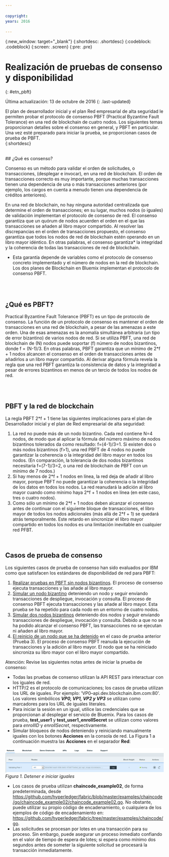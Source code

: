 ```yaml
---

copyright:
years: 2016

---
```


{:new_window: target="_blank"}
{:shortdesc: .shortdesc}
{:codeblock: .codeblock}
{:screen: .screen}
{:pre: .pre}


# Realización de pruebas de consenso y disponibilidad
{: #etn_pbft}

Última actualización: 13 de octubre de 2016
{: .last-updated}

El plan de desarrollador inicial y el plan Red empresarial de alta seguridad le permiten probar el protocolo de consenso PBFT (Practical Byzantine Fault Tolerance) en una red de blockchain de cuatro nodos. Los siguientes temas proporcionan detalles sobre el consenso en general, y PBFT en particular. Una vez esté preparado para iniciar la prueba, se proporcionan casos de prueba de PBFT.  
{:shortdesc}  

<br>
## ¿Qué es consenso?

Consenso es un método para validar el orden de solicitudes, o transacciones, (desplegar e invocar), en una red de blockchain. El orden de transacciones correcto es muy importante, porque muchas transacciones tienen una dependencia de una o más transacciones anteriores (por ejemplo, los cargos en cuenta a menudo tienen una dependencia de créditos anteriores).

En una red de blockchain, no hay ninguna autoridad centralizada que determine el orden de transacciones; en su lugar, muchos nodos (o iguales) de validación implementan el protocolo de consenso de red. El consenso garantiza que un quórum de nodos acuerden el orden en el que las transacciones se añaden al libro mayor compartido. Al resolver las discrepancias en el orden de transacciones propuesto, el consenso garantiza que todos los nodos de red de blockchain estén operando en un libro mayor idéntico. En otras palabras, el consenso garantiza* la integridad y la coherencia de todas las transacciones de red de blockchain.

* Esta garantía depende de variables como el protocolo de consenso concreto implementado y el número de nodos en la red de blockchain. Los dos planes de Blockchain en Bluemix implementan el protocolo de consenso PBFT.  

<br><br>
## ¿Qué es PBFT?

Practical Byzantine Fault Tolerance (PBFT) es un tipo de protocolo de consenso. La función de un protocolo de consenso es mantener el orden de transacciones en una red de blockchain, a pesar de las amenazas a este orden. Una de esas amenazas es la anomalía simultánea arbitraria (un tipo de error bizantino) de varios nodos de red. Si se utiliza PBFT, una red de blockchain de (N) nodos puede soportar (f) número de nodos bizantinos, donde f = (N-1)/3. En otras palabras, PBFT garantiza que un mínimo de 2\*f + 1 nodos alcancen el consenso en el orden de transacciones antes de añadirlos a un libro mayor compartido. Al derivar alguna fórmula revela la regla que una red PBFT garantiza la consistencia de datos y la integridad a pesar de errores bizantinos en menos de un tercio de todos los nodos de red.  

<br><br>
## PBFT y la red de blockchain

La regla PBFT 2\*f + 1 tiene las siguientes implicaciones para el plan de Desarrollador inicial y el plan de Red empresarial de alta seguridad:

1. La red no puede más de un nodo bizantino. Cada red contiene N=4 nodos, de modo que al aplicar la fórmula del número máximo de nodos bizantinos tolerados da como resultado: f=(4-1)/3=1. Si existen dos o más nodos bizantinos (f>1), una red PBFT de 4 nodos no puede garantizar la coherencia o la integridad del libro mayor en todos los nodos. (En comparación, la tolerancia de dos nodos bizantinos necesitaría f=(7-1)/3=2, o una red de blockchain de PBFT con un mínimo de 7 nodos.)
2. Si hay menos de 2\*f + 1 nodos en línea, la red deja de añadir al libro mayor, porque PBFT no puede garantizar la coherencia o la integridad de los datos en todos los nodos. La red reanudará la adición al libro mayor cuando como mínimo haya 2\*f + 1 nodos en línea (en este caso, tres o cuatro nodos).
3. Como sólo un mínimo de 2\*f + 1 nodos deben alcanzar el consenso antes de continuar con el siguiente bloque de transacciones, el libro mayor de todos los nodos adicionales (más allá de 2\*f + 1) se quedará atrás temporalmente. Este retardo en sincronizar el libro mayor compartido en todos los nodos es una limitación inevitable en cualquier red PFBT.
<br>

## Casos de prueba de consenso
Los siguientes casos de prueba de consenso han sido evaluados por IBM como que satisfacen los estándares de disponibilidad de red para PBFT:

1. [Realizar pruebas en PBFT sin nodos bizantinos](pbft_test1.html). El proceso de consenso ejecuta transacciones y las añade al libro mayor.
2. [Simular un nodo bizantino](pbft_test2.html) deteniendo un nodo y seguir enviando transacciones de despliegue, invocación y consulta. El proceso de consenso PBFT ejecuta transacciones y las añade al libro mayor. Esta prueba se ha repetido para cada nodo en un entorno de cuatro nodos.
3. [Simular dos nodos bizantinos](pbft_test3.html) deteniendo dos nodos y seguir enviando transacciones de despliegue, invocación y consulta. Debido a que no se ha podido alcanzar el consenso PBFT, las transacciones no se ejecutan ni añaden al libro mayor.
4. [El reinicio de un nodo que se ha detenido](pbft_test4.html) en el caso de prueba anterior (Prueba 3). El proceso de consenso PBFT reanuda la ejecución de transacciones y la adición al libro mayor. El nodo que se ha reiniciado sincroniza su libro mayor con el libro mayor compartido.  

Atención: Revise las siguientes notas antes de iniciar la prueba de consenso:

- Todas las pruebas de consenso utilizan la API REST para interactuar con los iguales de red.
- HTTP/2 es el protocolo de comunicaciones; los casos de prueba utilizan los URL de iguales. Por ejemplo: 'VP0–api.dev.blockchain.ibm.com:80'. Los valores simbólicos ***VP0, VP1, VP2 y VP3*** se utilizan como marcadores para los URL de iguales literales.
-  Para iniciar la sesión en un igual, utilice las credenciales que se proporcionan al desplegar el servicio de Bluemix. Para los casos de prueba, **test\_user1** y **test\_user1\_enrollSecret** se utilizan como valores para *enrollID* y *enrollSecret*, respectivamente.
-  Simular bloqueos de nodos deteniendo y reiniciando manualmente iguales con los botones **Acciones** en la consola de red. La Figura 1 a continuación muestra las **Acciones** en el separador **Red**:

![](images/stopstartpeer.png "Detener e iniciar iguales")
*Figura 1. Detener e iniciar iguales*

- Los casos de prueba utilizan **chaincode_example02**, de forma predeterminada, desde https://github.com/hyperledger/fabric/blob/master/examples/chaincode/go/chaincode_example02/chaincode_example02.go. No obstante, puede utilizar su propio código de encadenamiento, o cualquiera de los ejemplos de código de encadenamiento en: https://github.com/hyperledger/fabric/tree/master/examples/chaincode/go.
- Las solicitudes se procesan por lotes en una transacción para su proceso. Sin embargo, puede asegurar un proceso inmediato confiando en el valor de tiempo de espera de lotes; si espera como mínimo dos segundos antes de someter la siguiente solicitud se procesará la transacción inmediatamente.
